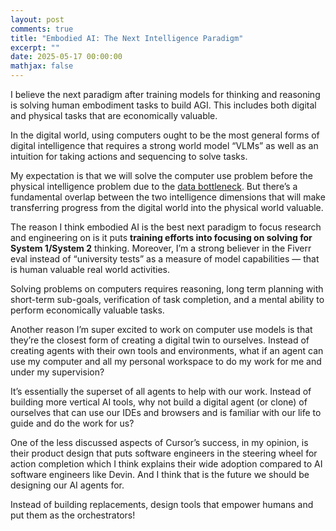 ```yaml
---
layout: post
comments: true
title: "Embodied AI: The Next Intelligence Paradigm"
excerpt: ""
date: 2025-05-17 00:00:00
mathjax: false
---
```


I believe the next paradigm after training models for thinking and reasoning is solving human embodiment tasks to build AGI. This includes both digital and physical tasks that are economically valuable.

In the digital world, using computers ought to be the most general forms of digital intelligence that requires a strong world model “VLMs” as well as an intuition for taking actions and sequencing to solve tasks.

My expectation is that we will solve the computer use problem before the physical intelligence problem due to the [data bottleneck](https://husseinlezzaik.github.io/2025/04/27/data-bottleneck/). But there’s a fundamental overlap between the two intelligence dimensions that will make transferring progress from the digital world into the physical world valuable.

The reason I think embodied AI is the best next paradigm to focus research and engineering on is it puts **training efforts into focusing on solving for System 1/System 2** thinking. Moreover, I’m a strong believer in the Fiverr eval instead of “university tests” as a measure of model capabilities — that is human valuable real world activities.

Solving problems on computers requires reasoning, long term planning with short-term sub-goals, verification of task completion, and a mental ability to perform economically valuable tasks.

Another reason I’m super excited to work on computer use models is that they’re the closest form of creating a digital twin to ourselves. Instead of creating agents with their own tools and environments, what if an agent can use my computer and all my personal workspace to do my work for me and under my supervision?

It’s essentially the superset of all agents to help with our work. Instead of building more vertical AI tools, why not build a digital agent (or clone) of ourselves that can use our IDEs and browsers and is familiar with our life to guide and do the work for us?

One of the less discussed aspects of Cursor’s success, in my opinion, is their product design that puts software engineers in the steering wheel for action completion which I think explains their wide adoption compared to AI software engineers like Devin. And I think that is the future we should be designing our AI agents for.

Instead of building replacements, design tools that empower humans and put them as the orchestrators!